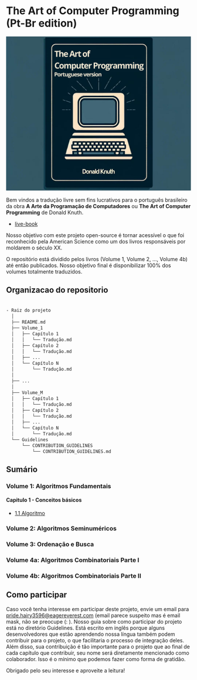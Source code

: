 # The Art of Computer Programming (Pt-Br edition)

![](/assets/images/taocp-pt-br.png)

Bem vindos a tradução livre sem fins lucrativos para o português brasileiro da obra **A Arte da Programação de Computadores** ou **The Art of Computer Programming** de Donald Knuth.

- [live-book](https://mateuss-organization-4.gitbook.io/the-art-of-computer-proogramming-pt-br)

Nosso objetivo com este projeto open-source é tornar acessível o que foi reconhecido pela American Science como um dos livros responsáveis por moldarem o século XX.

O repositório está dividido pelos livros (Volume 1, Volume 2, ..., Volume 4b) até então publicados. Nosso objetivo final é disponibilizar 100% dos volumes totalmente traduzidos.

## Organizacao do repositorio

```

- Raiz do projeto
  │
  ├── README.md
  ├── Volume_1
  │   ├── Capítulo 1
  │   │   └── Tradução.md
  │   ├── Capítulo 2
  │   │   └── Tradução.md
  │   ├── ...
  │   └── Capítulo N
  │       └── Tradução.md
  │
  ├── ...
  │
  ├── Volume_M
  │   ├── Capítulo 1
  │   │   └── Tradução.md 
  │   ├── Capítulo 2
  │   │   └── Tradução.md
  │   ├── ...
  │   └── Capítulo N
  │       └── Tradução.md
  └── Guidelines
      └── CONTRIBUTION_GUIDELINES
          └── CONTRIBUTION_GUIDELINES.md
```


## Sumário

### Volume 1: Algoritmos Fundamentais
#### Capitulo  1 - Conceitos básicos
* [1.1 Algoritmo](/Volume%201%20-%20Algoritmos%20Fundamentais/Capitulo%201%20-%20Conceitos%20basicos/1.1%20Algoritmo.md)

### Volume 2:  Algoritmos Seminuméricos

### Volume 3:  Ordenação e Busca

### Volume 4a: Algoritmos Combinatoriais Parte I

### Volume 4b: Algoritmos Combinatoriais Parte II



## Como participar

Caso você tenha interesse em participar deste projeto, envie um email para <pride.hairy3596@eagereverest.com> (email parece suspeito mas é email mask, não se preocupe (: ). Nosso guia sobre como participar do projeto está no diretório Guidelines. Está escrito em inglês porque alguns desenvolvedores que estão aprendendo nossa língua também podem contribuir para o projeto, o que facilitaria o processo de integração deles. Além disso, sua contribuição é tão importante para o projeto que ao final de cada capítulo que contribuir, seu nome será diretamente mencionado como colaborador. Isso é o mínimo que podemos fazer como forma de gratidão.

Obrigado pelo seu interesse e aproveite a leitura!
